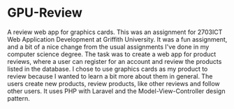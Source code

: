# GPU-Review
A review web app for graphics cards. This was an assignment for 2703ICT Web Application Development at Griffith University. It was a fun assignment, and a bit of a nice change from the usual assignments I've done in my computer science degree. The task was to create a web app for product reviews, where a user can register for an account and review the products listed in the database. I chose to use graphics cards as my product to review because I wanted to learn a bit more about them in general. The users create new products, review products, like other reviews and follow other users. It uses PHP with Laravel and the Model-View-Controller design pattern. 
